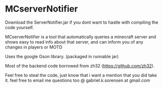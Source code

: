MCserverNotifier
================

Download the ServerNotifier.jar if you dont want to hastle with compiling the code yourself.

MCserverNotifier is a tool that automatically queries a minecraft server and shows easy to read info about that server, and can inform you of any changes in players or MOTD

Uses the google Gson library. (packaged in runnable jar)

Most of the backend code borrowed from zh32 (https://github.com/zh32).

Feel free to steal the code, just know that i want a mention that you did take it.
feel free to email me questions too @ gabriel.k.sorensen at gmail.com
